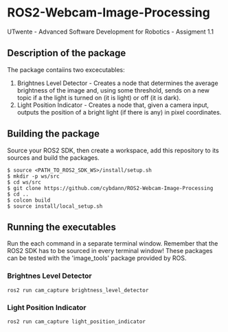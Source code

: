 # ROS2-Webcam-Image-Processing
UTwente - Advanced Software Development for Robotics - Assigment 1.1

## Description of the package
The package contaiins two excecutables:
1. Brightnes Level Detector - Creates a node that determines the average brightness of the image and, using some threshold,
sends on a new topic if a the light is turned on (it is light) or off (it is dark).
2. Light Position Indicator - Creates a node that, given a camera input, outputs the position of a bright light (if there is any)
in pixel coordinates.

## Building the package
Source your ROS2 SDK, then create a workspace, add this repository to its sources and build the packages.

```
$ source <PATH_TO_ROS2_SDK_WS>/install/setup.sh
$ mkdir -p ws/src
$ cd ws/src
$ git clone https://github.com/cybdann/ROS2-Webcam-Image-Processing
$ cd ..
$ colcon build
$ source install/local_setup.sh
```
## Running the executables
Run the each command in a separate terminal window. Remember that the ROS2 SDK has to be sourced in every terminal window!
These packages can be tested with the 'image_tools' package provided by ROS.

### Brightnes Level Detector
```
ros2 run cam_capture brightness_level_detector
```

### Light Position Indicator
```
ros2 run cam_capture light_position_indicator
```
